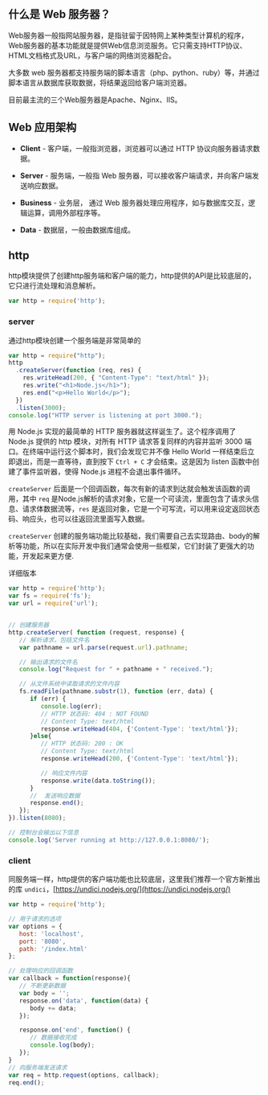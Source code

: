 ## 什么是 Web 服务器？

Web服务器一般指网站服务器，是指驻留于因特网上某种类型计算机的程序，Web服务器的基本功能就是提供Web信息浏览服务。它只需支持HTTP协议、HTML文档格式及URL，与客户端的网络浏览器配合。

大多数 web 服务器都支持服务端的脚本语言（php、python、ruby）等，并通过脚本语言从数据库获取数据，将结果返回给客户端浏览器。

目前最主流的三个Web服务器是Apache、Nginx、IIS。

## Web 应用架构

- **Client** - 客户端，一般指浏览器，浏览器可以通过 HTTP 协议向服务器请求数据。

- **Server** - 服务端，一般指 Web 服务器，可以接收客户端请求，并向客户端发送响应数据。

- **Business** - 业务层， 通过 Web 服务器处理应用程序，如与数据库交互，逻辑运算，调用外部程序等。

- **Data** - 数据层，一般由数据库组成。

## http

http模块提供了创建http服务端和客户端的能力，http提供的API是比较底层的，它只进行流处理和消息解析。

```js
var http = require('http');
```

### server

通过http模块创建一个服务端是非常简单的

```js
var http = require("http");
http
  .createServer(function (req, res) {
    res.writeHead(200, { "Content-Type": "text/html" });
    res.write("<h1>Node.js</h1>");
    res.end("<p>Hello World</p>");
  })
  .listen(3000);
console.log("HTTP server is listening at port 3000.");
```

用 Node.js 实现的最简单的 HTTP 服务器就这样诞生了。这个程序调用了 Node.js 提供的 http 模块，对所有 HTTP 请求答复同样的内容并监听 3000 端口。在终端中运行这个脚本时，我们会发现它并不像 Hello World 一样结束后立即退出，而是一直等待，直到按下 `Ctrl + C` 才会结束。这是因为 listen 函数中创建了事件监听器，使得 Node.js 进程不会退出事件循环。

`createServer` 后面是一个回调函数，每次有新的请求到达就会触发该函数的调用，其中 `req` 是Node.js解析的请求对象，它是一个可读流，里面包含了请求头信息、请求体数据流等，`res` 是返回对象，它是一个可写流，可以用来设定返回状态码、响应头，也可以往返回流里面写入数据。

`createServer` 创建的服务端功能比较基础，我们需要自己去实现路由、body的解析等功能，所以在实际开发中我们通常会使用一些框架，它们封装了更强大的功能，开发起来更方便.  

详细版本

```js
var http = require('http');
var fs = require('fs');
var url = require('url');


// 创建服务器
http.createServer( function (request, response) {  
   // 解析请求，包括文件名
   var pathname = url.parse(request.url).pathname;

   // 输出请求的文件名
   console.log("Request for " + pathname + " received.");

   // 从文件系统中读取请求的文件内容
   fs.readFile(pathname.substr(1), function (err, data) {
      if (err) {
         console.log(err);
         // HTTP 状态码: 404 : NOT FOUND
         // Content Type: text/html
         response.writeHead(404, {'Content-Type': 'text/html'});
      }else{             
         // HTTP 状态码: 200 : OK
         // Content Type: text/html
         response.writeHead(200, {'Content-Type': 'text/html'});    

         // 响应文件内容
         response.write(data.toString());        
      }
      //  发送响应数据
      response.end();
   });   
}).listen(8080);

// 控制台会输出以下信息
console.log('Server running at http://127.0.0.1:8080/');
```

### client

同服务端一样，http提供的客户端功能也比较底层，这里我们推荐一个官方新推出的库 `undici`，[https://undici.nodejs.org/](https://undici.nodejs.org/)

```js
var http = require('http');

// 用于请求的选项
var options = {
   host: 'localhost',
   port: '8080',
   path: '/index.html'  
};

// 处理响应的回调函数
var callback = function(response){
   // 不断更新数据
   var body = '';
   response.on('data', function(data) {
      body += data;
   });

   response.on('end', function() {
      // 数据接收完成
      console.log(body);
   });
}
// 向服务端发送请求
var req = http.request(options, callback);
req.end();
```
